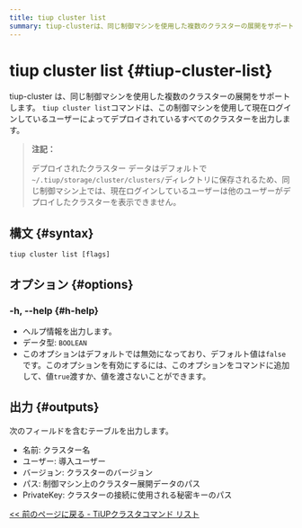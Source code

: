 ```yaml
---
title: tiup cluster list
summary: tiup-clusterは、同じ制御マシンを使用した複数のクラスターの展開をサポートします。tiup cluster listコマンドは、現在ログインしているユーザーによってデプロイされているすべてのクラスターを出力します。デプロイされたクラスターデータはデフォルトで~/.tiup/storage/cluster/clusters/ディレクトリに保存されます。制御マシン上では、現在ログインしているユーザーは他のユーザーがデプロイしたクラスターを表示できません。tiup cluster list [flags]を使用してヘルプ情報を出力します。次のフィールドを含むテーブルを出力します。
---
```


# tiup cluster list {#tiup-cluster-list}

tiup-cluster は、同じ制御マシンを使用した複数のクラスターの展開をサポートします。 `tiup cluster list`コマンドは、この制御マシンを使用して現在ログインしているユーザーによってデプロイされているすべてのクラスターを出力します。

> **注記：**
>
> デプロイされたクラスター データはデフォルトで`~/.tiup/storage/cluster/clusters/`ディレクトリに保存されるため、同じ制御マシン上では、現在ログインしているユーザーは他のユーザーがデプロイしたクラスターを表示できません。

## 構文 {#syntax}

```shell
tiup cluster list [flags]
```

## オプション {#options}

### -h, --help {#h-help}

-   ヘルプ情報を出力します。
-   データ型: `BOOLEAN`
-   このオプションはデフォルトでは無効になっており、デフォルト値は`false`です。このオプションを有効にするには、このオプションをコマンドに追加して、値`true`渡すか、値を渡さないことができます。

## 出力 {#outputs}

次のフィールドを含むテーブルを出力します。

-   名前: クラスター名
-   ユーザー: 導入ユーザー
-   バージョン: クラスターのバージョン
-   パス: 制御マシン上のクラスター展開データのパス
-   PrivateKey: クラスターの接続に使用される秘密キーのパス

[&lt;&lt; 前のページに戻る - TiUPクラスタコマンド リスト](/tiup/tiup-component-cluster.md#command-list)

